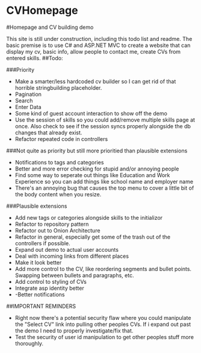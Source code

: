 CVHomepage
==========

#Homepage and CV building demo

This site is still under construction, including this todo list and readme. The basic premise is to use C# and ASP.NET MVC to
create a website that can display my cv, basic info, allow people to contact me, create CVs from entered skills.
##Todo:

###Priority
- Make a smarter/less hardcoded cv builder so I can get rid of that horrible stringbuilding placeholder.
- Pagination
- Search
- Enter Data
- Some kind of guest account interaction to show off the demo
- Use the session of skills so you could add/remove multiple skills page at once. Also check to see if the session syncs
properly alongside the db changes that already exist.
- Refactor  repeated code in controllers

###Not quite as priority but still more prioritied than plausible extensions
- Notifications to tags and categories
- Better and more error checking for stupid and/or annoying people
- Find some way to seperate out things like Education and Work Experience so you can add things like school name and employer name
- There's an annoying bug that causes the top menu to cover a little bit of the body content when you resize.

###Plausible extensions
- Add new tags or categories alongside skills to the initializor
- Refactor to repository pattern
- Refactor out to Onion Architecture
- Refactor in general, especially get some of the trash out of the controllers if possible.
- Expand out demo to actual user accounts
- Deal with incoming links from different places
- Make it look better
- Add more control to the CV, like reordering segments and bullet points. Swapping between bullets and paragraphs, etc.
- Add control to styling of CVs
- Integrate asp identity better
- -Better notifications


##IMPORTANT REMINDERS
- Right now there's a potential security flaw where you could manipulate the "Select CV" link into pulling other peoples CVs. If i expand out past the demo I need to properly investigate/fix that.
- Test the security of user id manipulation to get other peoples stuff more thoroughly.
